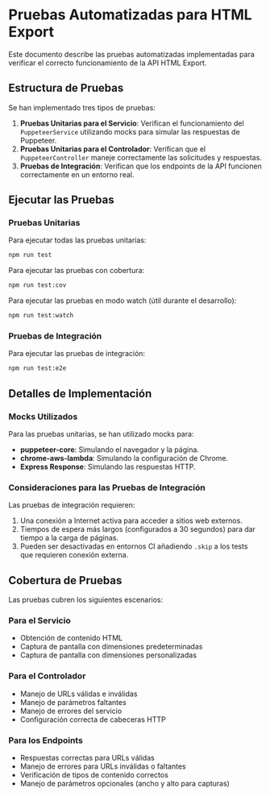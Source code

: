 # Pruebas Automatizadas para HTML Export

Este documento describe las pruebas automatizadas implementadas para verificar el correcto funcionamiento de la API HTML Export.

## Estructura de Pruebas

Se han implementado tres tipos de pruebas:

1. **Pruebas Unitarias para el Servicio**: Verifican el funcionamiento del `PuppeteerService` utilizando mocks para simular las respuestas de Puppeteer.
2. **Pruebas Unitarias para el Controlador**: Verifican que el `PuppeteerController` maneje correctamente las solicitudes y respuestas.
3. **Pruebas de Integración**: Verifican que los endpoints de la API funcionen correctamente en un entorno real.

## Ejecutar las Pruebas

### Pruebas Unitarias

Para ejecutar todas las pruebas unitarias:

```bash
npm run test
```

Para ejecutar las pruebas con cobertura:

```bash
npm run test:cov
```

Para ejecutar las pruebas en modo watch (útil durante el desarrollo):

```bash
npm run test:watch
```

### Pruebas de Integración

Para ejecutar las pruebas de integración:

```bash
npm run test:e2e
```

## Detalles de Implementación

### Mocks Utilizados

Para las pruebas unitarias, se han utilizado mocks para:

- **puppeteer-core**: Simulando el navegador y la página.
- **chrome-aws-lambda**: Simulando la configuración de Chrome.
- **Express Response**: Simulando las respuestas HTTP.

### Consideraciones para las Pruebas de Integración

Las pruebas de integración requieren:

1. Una conexión a Internet activa para acceder a sitios web externos.
2. Tiempos de espera más largos (configurados a 30 segundos) para dar tiempo a la carga de páginas.
3. Pueden ser desactivadas en entornos CI añadiendo `.skip` a los tests que requieren conexión externa.

## Cobertura de Pruebas

Las pruebas cubren los siguientes escenarios:

### Para el Servicio
- Obtención de contenido HTML
- Captura de pantalla con dimensiones predeterminadas
- Captura de pantalla con dimensiones personalizadas

### Para el Controlador
- Manejo de URLs válidas e inválidas
- Manejo de parámetros faltantes
- Manejo de errores del servicio
- Configuración correcta de cabeceras HTTP

### Para los Endpoints
- Respuestas correctas para URLs válidas
- Manejo de errores para URLs inválidas o faltantes
- Verificación de tipos de contenido correctos
- Manejo de parámetros opcionales (ancho y alto para capturas)